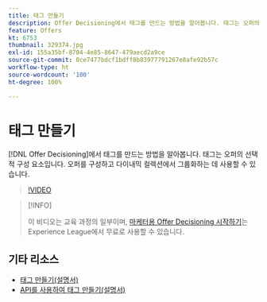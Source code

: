 ```yaml
---
title: 태그 만들기
description: Offer Decisioning에서 태그를 만드는 방법을 알아봅니다. 태그는 오퍼의 선택적 구성 요소입니다.
feature: Offers
kt: 6753
thumbnail: 329374.jpg
exl-id: 155a35bf-8704-4e85-8647-479aecd2a9ce
source-git-commit: 0ce7477bdcf1bdff8b83977791267e8afe92b57c
workflow-type: ht
source-wordcount: '100'
ht-degree: 100%

---
```


# 태그 만들기

[!DNL Offer Decisioning]에서 태그를 만드는 방법을 알아봅니다. 태그는 오퍼의 선택적 구성 요소입니다. 오퍼를 구성하고 다이내믹 컬렉션에서 그룹화하는 데 사용할 수 있습니다.

>[!VIDEO](https://video.tv.adobe.com/v/329374?quality=12&learn=on)

>[!INFO]
>
> 이 비디오는 교육 과정의 일부이며, [마케터용 Offer Decisioning 시작하기](https://experienceleague.adobe.com/?recommended=ExperiencePlatform-U-1-2020.1.offerdecisioning)는 Experience League에서 무료로 사용할 수 있습니다.


## 기타 리소스

* [태그 만들기(설명서)](https://experienceleague.adobe.com/docs/journey-optimizer/using/offer-decisioniong/create-components/creating-tags.html?lang=ko)
* [API를 사용하여 태그 만들기(설명서)](https://experienceleague.adobe.com/docs/journey-optimizer/using/offer-decisioniong/api-reference/offers-api/tags/create.html?lang=ko)
